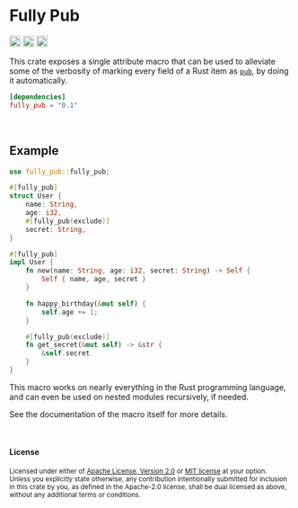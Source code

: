 # Fully Pub

[<img alt="github" src="https://img.shields.io/badge/github-lefebvreb/fully_pub-8da0cb?style=for-the-badge&labelColor=555555&logo=github" height="20">](https://github.com/lefebvreb/fully_pub)
[<img alt="crates.io" src="https://img.shields.io/crates/v/fully_pub.svg?style=for-the-badge&color=fc8d62&logo=rust" height="20">](https://crates.io/crates/fully_pub)
[<img alt="docs.rs" src="https://img.shields.io/badge/docs.rs-fully_pub-66c2a5?style=for-the-badge&labelColor=555555&logo=docs.rs" height="20">](https://docs.rs/fully_pub)

This crate exposes a single attribute macro that can be
used to alleviate some of the verbosity of marking every field of
a Rust item as [`pub`](https://doc.rust-lang.org/std/keyword.pub.html),
by doing it automatically.

```toml
[dependencies]
fully_pub = "0.1"
```

<br>

## Example

```rust
use fully_pub::fully_pub;

#[fully_pub]
struct User {
    name: String,
    age: i32,
    #[fully_pub(exclude)]
    secret: String,
}

#[fully_pub]
impl User {
    fn new(name: String, age: i32, secret: String) -> Self {
        Self { name, age, secret }
    }

    fn happy_birthday(&mut self) {
        self.age += 1;
    }

    #[fully_pub(exclude)]
    fn get_secret(&mut self) -> &str {
        &self.secret
    }
}
```

This macro works on nearly everything in the Rust programming language,
and can even be used on nested modules recursively, if needed.

See the documentation of the macro itself for more details.

<br>

#### License

<sup>
Licensed under either of <a href="LICENSE-APACHE">Apache License, Version
2.0</a> or <a href="LICENSE-MIT">MIT license</a> at your option.
</sup>

<br>

<sub>
Unless you explicitly state otherwise, any contribution intentionally submitted
for inclusion in this crate by you, as defined in the Apache-2.0 license, shall
be dual licensed as above, without any additional terms or conditions.
</sub>